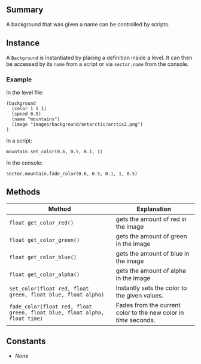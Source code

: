 Summary
-------

A background that was given a name can be controlled by scripts.

Instance
--------

A `Background` is instantiated by placing a definition inside a level. It can then be accessed by its `name` from a script or via <code>sector.<var>name</var></code> from the console.

### Example

In the level file:

    (background
      (color 1 1 1)
      (speed 0.5)
      (name "mountains")
      (image "images/background/antarctic/arctis2.png")
    )

In a script:

    mountain.set_color(0.6, 0.5, 0.1, 1)

In the console:

    sector.mountain.fade_color(0.6, 0.5, 0.1, 1, 0.5)

Methods
-------

| Method                      | Explanation                             |
|---------------------------- |---------------------------------------- |
| `float get_color_red()`     | gets the amount of red in the image     |
| `float get_color_green()`   | gets the amount of green in the image   |
| `float get_color_blue()`    | gets the amount of blue in the image    |
| `float get_color_alpha()`   | gets the amount of alpha in the image   |
| `set_color(float red, float green, float blue, float alpha)` | Instantly sets the color to the given values. |
| `fade_color(float red, float green, float blue, float alpha, float time)` | Fades from the current color to the new color in <var>time</var> seconds. |

Constants
---------

-   *None*
